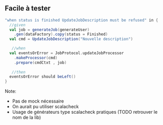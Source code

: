 ## Facile à tester

```scala
"when status is finished UpdateJobDescription must be refused" in {
  //given
  val job = generateJob(generateUser)
    .gen(dataFactory).copy(status = Finished)
  val cmd = UpdateJobDescription("Nouvelle description")

   //when
  val eventsOrError = JobProtocol.updateJobProcessor
    .makeProcessor(cmd)
    .prepare(cmdCtxt , job)
    
   //then 
  eventsOrError should beLeft()
}
```

Note:
* Pas de mock nécessaire
* On aurait pu utiliser scalacheck
* Usage de générateurs type scalacheck pratiques (TODO retrouver le nom de la lib)


